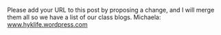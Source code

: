Please add your URL to this post by proposing a change, and I will merge them all so we have a list of our class blogs.
Michaela: www.hyklife.wordpress.com 
